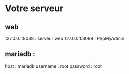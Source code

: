 # Votre serveur

## web

127.0.0.1:8088 : serveur web
127.0.0.1:8089 : PhpMyAdmin

## mariadb :
host : mariadb
username : root
password : root